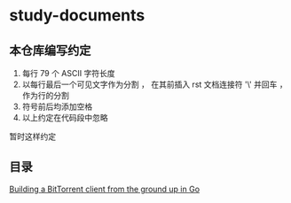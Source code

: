 # study-documents

## 本仓库编写约定

1. 每行 79 个 ASCII 字符长度
2. 以每行最后一个可见文字作为分割 ， 在其前插入 rst 文档连接符 '\\' 并回车 ， 作为行的分割
3. 符号前后均添加空格
4. 以上约定在代码段中忽略

暂时这样约定

## 目录

[Building a BitTorrent client from the ground up in Go](Go-Doc/BitTorrent-in-Go/Go-BitTorrent.rst)
